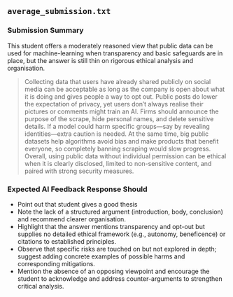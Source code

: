 ## `average_submission.txt`

### Submission Summary

This student offers a moderately reasoned view that public data can be used for machine-learning when transparency and basic safeguards are in place, but the answer is still thin on rigorous ethical analysis and organisation.

> Collecting data that users have already shared publicly on social media can be acceptable as long as the company is open about what it is doing and gives people a way to opt out. Public posts do lower the expectation of privacy, yet users don’t always realise their pictures or comments might train an AI. Firms should announce the purpose of the scrape, hide personal names, and delete sensitive details. If a model could harm specific groups—say by revealing identities—extra caution is needed. At the same time, big public datasets help algorithms avoid bias and make products that benefit everyone, so completely banning scraping would slow progress. Overall, using public data without individual permission can be ethical when it is clearly disclosed, limited to non-sensitive content, and paired with strong security measures.

### Expected AI Feedback Response Should

* Point out that student gives a good thesis
* Note the lack of a structured argument (introduction, body, conclusion) and recommend clearer organisation.
* Highlight that the answer mentions transparency and opt-out but supplies no detailed ethical framework (e.g., autonomy, beneficence) or citations to established principles.
* Observe that specific risks are touched on but not explored in depth; suggest adding concrete examples of possible harms and corresponding mitigations.
* Mention the absence of an opposing viewpoint and encourage the student to acknowledge and address counter-arguments to strengthen critical analysis.
